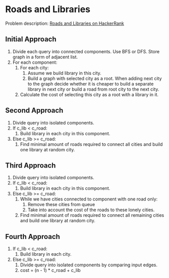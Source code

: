 # Roads and Libraries

Problem description:
[Roads and Libraries on HackerRank](https://www.hackerrank.com/challenges/torque-and-development)

## Initial Approach
1. Divide each query into connected components. Use BFS or DFS.
   Store graph in a form of adjacent list.
2. For each component:
   1. For each city:
      1. Assume we build library in this city.
      2. Build a graph with selected city as a root.
         When adding next city to the graph decide whether it is cheaper
         to build a separate library in next city or build a road from
         root city to the next city.
   2. Calculate the cost of selecting this city as a root with a library
      in it.

## Second Approach
1. Divide query into isolated components.
2. If c_lib < c_road:
   1. Build library in each city in this component.
3. Else c_lib >= c_road:
   1. Find minimal amount of roads required to connect all cities and
      build one library at random city.

## Third Approach
1. Divide query into isolated components.
2. If c_lib < c_road:
   1. Build library in each city in this component.
3. Else c_lib >= c_road:
   1. While we have cities connected to component with one road only:
      1. Remove these cities from queue
      2. Take into account the cost of the roads to these lonely cities.
   2. Find minimal amount of roads required to connect all remaining
      cities and build one library at random city.

## Fourth Approach
1. If c_lib < c_road:
   1. Build library in each city.
1. Else c_lib >= c_road:
   1. Divide query into isolated components by comparing input edges.
   1. cost = (n - 1) * c_road + c_lib